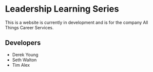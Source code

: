 # Leadership Learning Series
This is a website is currently in development and is for the company All Things Career Services.

## Developers
* Derek Young
* Seth Walton
* Tim Alex

